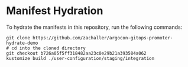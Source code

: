 # Manifest Hydration

To hydrate the manifests in this repository, run the following commands:

```shell
git clone https://github.com/zachaller/argocon-gitops-promoter-hydrate-demo
# cd into the cloned directory
git checkout b726a05f5ff318482aa23c0e29b21a393584a062
kustomize build ./user-configuration/staging/integration
```
